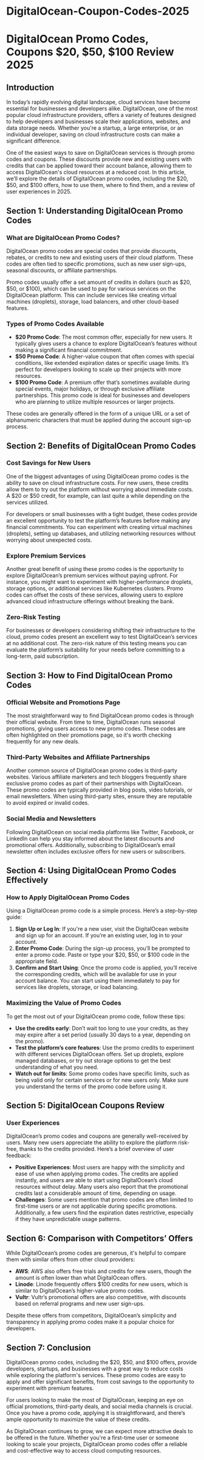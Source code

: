 # DigitalOcean-Coupon-Codes-2025



<h1>DigitalOcean Promo Codes, Coupons $20, $50, $100 Review 2025</h1>

<h2>Introduction</h2>
<p>In today’s rapidly evolving digital landscape, cloud services have become essential for businesses and developers alike. DigitalOcean, one of the most popular cloud infrastructure providers, offers a variety of features designed to help developers and businesses scale their applications, websites, and data storage needs. Whether you're a startup, a large enterprise, or an individual developer, saving on cloud infrastructure costs can make a significant difference.</p>
<p>One of the easiest ways to save on DigitalOcean services is through promo codes and coupons. These discounts provide new and existing users with credits that can be applied toward their account balance, allowing them to access DigitalOcean's cloud resources at a reduced cost. In this article, we’ll explore the details of DigitalOcean promo codes, including the $20, $50, and $100 offers, how to use them, where to find them, and a review of user experiences in 2025.</p>

<h2>Section 1: Understanding DigitalOcean Promo Codes</h2>

<h3>What are DigitalOcean Promo Codes?</h3>
<p>DigitalOcean promo codes are special codes that provide discounts, rebates, or credits to new and existing users of their cloud platform. These codes are often tied to specific promotions, such as new user sign-ups, seasonal discounts, or affiliate partnerships.</p>
<p>Promo codes usually offer a set amount of credits in dollars (such as $20, $50, or $100), which can be used to pay for various services on the DigitalOcean platform. This can include services like creating virtual machines (droplets), storage, load balancers, and other cloud-based features.</p>

<h3>Types of Promo Codes Available</h3>
<ul>
    <li><strong>$20 Promo Code</strong>: The most common offer, especially for new users. It typically gives users a chance to explore DigitalOcean’s features without making a significant financial commitment.</li>
    <li><strong>$50 Promo Code</strong>: A higher-value coupon that often comes with special conditions, like extended expiration dates or specific usage limits. It’s perfect for developers looking to scale up their projects with more resources.</li>
    <li><strong>$100 Promo Code</strong>: A premium offer that’s sometimes available during special events, major holidays, or through exclusive affiliate partnerships. This promo code is ideal for businesses and developers who are planning to utilize multiple resources or larger projects.</li>
</ul>
<p>These codes are generally offered in the form of a unique URL or a set of alphanumeric characters that must be applied during the account sign-up process.</p>

<h2>Section 2: Benefits of DigitalOcean Promo Codes</h2>

<h3>Cost Savings for New Users</h3>
<p>One of the biggest advantages of using DigitalOcean promo codes is the ability to save on cloud infrastructure costs. For new users, these credits allow them to try out the platform without worrying about immediate costs. A $20 or $50 credit, for example, can last quite a while depending on the services utilized.</p>
<p>For developers or small businesses with a tight budget, these codes provide an excellent opportunity to test the platform’s features before making any financial commitments. You can experiment with creating virtual machines (droplets), setting up databases, and utilizing networking resources without worrying about unexpected costs.</p>

<h3>Explore Premium Services</h3>
<p>Another great benefit of using these promo codes is the opportunity to explore DigitalOcean’s premium services without paying upfront. For instance, you might want to experiment with higher-performance droplets, storage options, or additional services like Kubernetes clusters. Promo codes can offset the costs of these services, allowing users to explore advanced cloud infrastructure offerings without breaking the bank.</p>

<h3>Zero-Risk Testing</h3>
<p>For businesses or developers considering shifting their infrastructure to the cloud, promo codes present an excellent way to test DigitalOcean’s services at no additional cost. The zero-risk nature of this testing means you can evaluate the platform’s suitability for your needs before committing to a long-term, paid subscription.</p>

<h2>Section 3: How to Find DigitalOcean Promo Codes</h2>

<h3>Official Website and Promotions Page</h3>
<p>The most straightforward way to find DigitalOcean promo codes is through their official website. From time to time, DigitalOcean runs seasonal promotions, giving users access to new promo codes. These codes are often highlighted on their promotions page, so it's worth checking frequently for any new deals.</p>

<h3>Third-Party Websites and Affiliate Partnerships</h3>
<p>Another common source of DigitalOcean promo codes is third-party websites. Various affiliate marketers and tech bloggers frequently share exclusive promo codes as part of their partnerships with DigitalOcean. These promo codes are typically provided in blog posts, video tutorials, or email newsletters. When using third-party sites, ensure they are reputable to avoid expired or invalid codes.</p>

<h3>Social Media and Newsletters</h3>
<p>Following DigitalOcean on social media platforms like Twitter, Facebook, or LinkedIn can help you stay informed about the latest discounts and promotional offers. Additionally, subscribing to DigitalOcean’s email newsletter often includes exclusive offers for new users or subscribers.</p>

<h2>Section 4: Using DigitalOcean Promo Codes Effectively</h2>

<h3>How to Apply DigitalOcean Promo Codes</h3>
<p>Using a DigitalOcean promo code is a simple process. Here’s a step-by-step guide:</p>
<ol>
    <li><strong>Sign Up or Log In</strong>: If you're a new user, visit the DigitalOcean website and sign up for an account. If you’re an existing user, log in to your account.</li>
    <li><strong>Enter Promo Code</strong>: During the sign-up process, you’ll be prompted to enter a promo code. Paste or type your $20, $50, or $100 code in the appropriate field.</li>
    <li><strong>Confirm and Start Using</strong>: Once the promo code is applied, you’ll receive the corresponding credits, which will be available for use in your account balance. You can start using them immediately to pay for services like droplets, storage, or load balancing.</li>
</ol>

<h3>Maximizing the Value of Promo Codes</h3>
<p>To get the most out of your DigitalOcean promo code, follow these tips:</p>
<ul>
    <li><strong>Use the credits early</strong>: Don’t wait too long to use your credits, as they may expire after a set period (usually 30 days to a year, depending on the promo).</li>
    <li><strong>Test the platform’s core features</strong>: Use the promo credits to experiment with different services DigitalOcean offers. Set up droplets, explore managed databases, or try out storage options to get the best understanding of what you need.</li>
    <li><strong>Watch out for limits</strong>: Some promo codes have specific limits, such as being valid only for certain services or for new users only. Make sure you understand the terms of the promo code before using it.</li>
</ul>

<h2>Section 5: DigitalOcean Coupons Review</h2>

<h3>User Experiences</h3>
<p>DigitalOcean’s promo codes and coupons are generally well-received by users. Many new users appreciate the ability to explore the platform risk-free, thanks to the credits provided. Here’s a brief overview of user feedback:</p>
<ul>
    <li><strong>Positive Experiences</strong>: Most users are happy with the simplicity and ease of use when applying promo codes. The credits are applied instantly, and users are able to start using DigitalOcean’s cloud resources without delay. Many users also report that the promotional credits last a considerable amount of time, depending on usage.</li>
    <li><strong>Challenges</strong>: Some users mention that promo codes are often limited to first-time users or are not applicable during specific promotions. Additionally, a few users find the expiration dates restrictive, especially if they have unpredictable usage patterns.</li>
</ul>

<h2>Section 6: Comparison with Competitors’ Offers</h2>
<p>While DigitalOcean’s promo codes are generous, it's helpful to compare them with similar offers from other cloud providers:</p>
<ul>
    <li><strong>AWS</strong>: AWS also offers free trials and credits for new users, though the amount is often lower than what DigitalOcean offers.</li>
    <li><strong>Linode</strong>: Linode frequently offers $100 credits for new users, which is similar to DigitalOcean’s higher-value promo codes.</li>
    <li><strong>Vultr</strong>: Vultr’s promotional offers are also competitive, with discounts based on referral programs and new user sign-ups.</li>
</ul>
<p>Despite these offers from competitors, DigitalOcean’s simplicity and transparency in applying promo codes make it a popular choice for developers.</p>

<h2>Section 7: Conclusion</h2>
<p>DigitalOcean promo codes, including the $20, $50, and $100 offers, provide developers, startups, and businesses with a great way to reduce costs while exploring the platform's services. These promo codes are easy to apply and offer significant benefits, from cost savings to the opportunity to experiment with premium features.</p>
<p>For users looking to make the most of DigitalOcean, keeping an eye on official promotions, third-party deals, and social media channels is crucial. Once you have a promo code, applying it is straightforward, and there’s ample opportunity to maximize the value of these credits.</p>
<p>As DigitalOcean continues to grow, we can expect more attractive deals to be offered in the future. Whether you're a first-time user or someone looking to scale your projects, DigitalOcean promo codes offer a reliable and cost-effective way to access cloud computing resources.</p>

